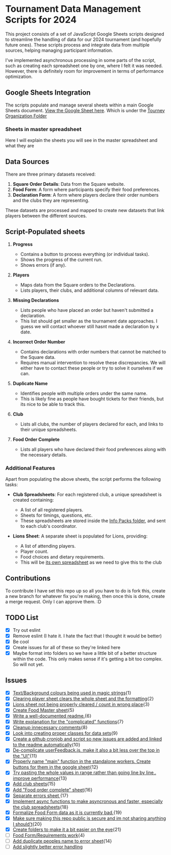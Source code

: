 # Tournament Data Management Scripts for 2024

This project consists of a set of JavaScript Google Sheets scripts designed to streamline the handling of data for our 2024 tournament (and hopefully future ones). These scripts process and integrate data from multiple sources, helping managing participant information.

I've implemented asynchronous processing in some parts of the script, such as creating each spreadsheet one by one, where I felt it was needed. However, there is definitely room for improvement in terms of performance optimization.

## Google Sheets Integration

The scripts populate and manage several sheets within a main Google Sheets document. [View the Google Sheet here](https://docs.google.com/spreadsheets/d/1lJ14WTWZRBPJRKZR8p7cWpdjfY9faKZyVgPJuMcxLkI/edit#gid=674535903). Which is under the [Tourney Organization Folder](https://drive.google.com/drive/u/3/folders/11O6pvQZx9xnTgOqaDzO3Ojol8B5-KQcR)

### Sheets in master spreadsheet
Here I will explain the sheets you will see in the master spreadsheet and what they are

## Data Sources

There are three primary datasets received:
1. **Square Order Details**: Data from the Square website.
2. **Food Form**: A form where participants specify their food preferences.
3. **Declaration Form**: A form where players declare their order numbers and the clubs they are representing.

These datasets are processed and mapped to create new datasets that link players between the different sources.

## Script-Populated sheets

1. **Progress**
   - Contains a button to process everything (or individual tasks).
   - Shows the progress of the current run.
   - Shows errors (if any).

2. **Players**
   - Maps data from the Square orders to the Declarations.
   - Lists players, their clubs, and additional columns of relevant data.

3. **Missing Declarations**
   - Lists people who have placed an order but haven't submitted a declaration.
   - This list should get smaller as the tournament date approaches. I guess we will contact whoever still hasnt made a declaration by x date.

4. **Incorrect Order Number**
   - Contains declarations with order numbers that cannot be matched to the Square data.
   - Requires manual intervention to resolve these discrepancies. We will either have to contact these people or try to solve it ourselves if we can.

5. **Duplicate Name**
   - Identifies people with multiple orders under the same name.
   - This is likely fine as people have bought tickets for their friends, but its nice to be able to track this.

6. **Club**
   - Lists all clubs, the number of players declared for each, and links to their unique spreadsheets.

7. **Food Order Complete**
   - Lists all players who have declared their food preferences along with the necessary details.

### Additional Features

Apart from populating the above sheets, the script performs the following tasks:

- **Club Spreadsheets**: For each registered club, a unique spreadsheet is created containing:
  - A list of all registered players.
  - Sheets for timings, questions, etc.
  - These spreadsheets are stored inside the [Info Packs folder](https://drive.google.com/drive/u/3/folders/1Dalx4D3USf-ojXkyrCOCFQcCNHbY54kl), and sent to each club's coordinator.

- **Lions Sheet**: A separate sheet is populated for Lions, providing:
  - A list of attending players.
  - Player count.
  - Food choices and dietary requirements.
  - This will be [its own spreadsheet](https://docs.google.com/spreadsheets/d/1RzFE8XkP6VL0ykOUTTWIliFHmlbwPpNOLYgdsrvrepA/edit#gid=1448082000) as we need to give this to the club

## Contributions
To contribute I have set this repo up so all you have to do is fork this, create a new branch for whatever fix you're making, then once this is done, create a merge request. Only I can approve them. :D

## TODO List

- [x] Try out eslint
- [x] Remove eslint (I hate it. I hate the fact that I thought it would be better)
- [x] Be cool
- [x] Create issues for all of these so they're linked here
- [x] Maybe format into folders so we have a little bit of a better structure within the code. This only makes sense if it's getting a bit too complex. So will not yet.

## Issues

- [x] [Text/Background colours being used in magic strings](https://github.com/LuciooF/Tourney2024Scripts/issues/1){1} 
- [x] [Clearing player sheet clears the whole sheet and the formatting](https://github.com/LuciooF/Tourney2024Scripts/issues/2){2} 
- [x] [Lions sheet not being properly cleared / count in wrong place](https://github.com/LuciooF/Tourney2024Scripts/issues/3){3} 
- [x] [Create Food Master sheet](https://github.com/LuciooF/Tourney2024Scripts/issues/5){5} 
- [x] [Write a well-documented readme.](https://github.com/LuciooF/Tourney2024Scripts/issues/6){6} 
- [x] [Write explanation for the "complicated" functions](https://github.com/LuciooF/Tourney2024Scripts/issues/7){7} 
- [x] [Cleanup innecessary comments](https://github.com/LuciooF/Tourney2024Scripts/issues/8){8} 
- [x] [Look into creating proper classes for data sets](https://github.com/LuciooF/Tourney2024Scripts/issues/9){9} 
- [x] [Create a github cronjob and script so new issues are added and linked to the readme automatically](https://github.com/LuciooF/Tourney2024Scripts/issues/10){10} 
- [x] [De-complicate userFeedback.js, make it also a bit less over the top in the "UI"](https://github.com/LuciooF/Tourney2024Scripts/issues/11){11} 
- [x] [Properly name "main" function in the standalone workers. Create buttons for them in the google sheet](https://github.com/LuciooF/Tourney2024Scripts/issues/12){12} 
- [x] [Try pasting the whole values in range rather than going line by line,. improve performance](https://github.com/LuciooF/Tourney2024Scripts/issues/13){13} 
- [x] [Add club sheets](https://github.com/LuciooF/Tourney2024Scripts/issues/15){15} 
- [x] [Add "Food order complete" sheet](https://github.com/LuciooF/Tourney2024Scripts/issues/16){16} 
- [x] [Separate errors sheet ](https://github.com/LuciooF/Tourney2024Scripts/issues/17){17} 
- [x] [Implement async functions to make asyncronous and faster, especially the club spreadsheets](https://github.com/LuciooF/Tourney2024Scripts/issues/18){18} 
- [x] [Formalize Food Form data as it is currently bad.](https://github.com/LuciooF/Tourney2024Scripts/issues/19){19} 
- [x] [Make sure making this repo public is secure and im not sharing anything I should't](https://github.com/LuciooF/Tourney2024Scripts/issues/20){20} 
- [x] [Create folders to make it a bit easier on the eye](https://github.com/LuciooF/Tourney2024Scripts/issues/21){21} 
- [ ] [Food Form/Requirements work](https://github.com/LuciooF/Tourney2024Scripts/issues/4){4} 
- [ ] [Add duplicate peoples name to error sheet](https://github.com/LuciooF/Tourney2024Scripts/issues/14){14}
- [ ] [Add slightly better error handling](https://github.com/LuciooF/TourneyScripts/issues/22)
